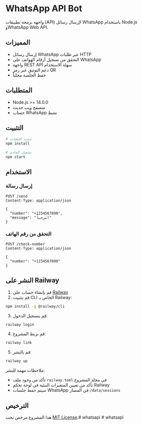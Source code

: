 # WhatsApp API Bot

واجهة برمجة تطبيقات (API) لإرسال رسائل WhatsApp باستخدام Node.js وWhatsApp Web API.

## المميزات

- إرسال رسائل WhatsApp عبر طلبات HTTP
- التحقق من تسجيل أرقام الهواتف على WhatsApp
- واجهة REST API سهلة الاستخدام
- دعم التوثيق عبر رمز QR
- حفظ الجلسة محلياً

## المتطلبات

- Node.js >= 14.0.0
- متصفح ويب حديث
- حساب WhatsApp نشط

## التثبيت

```bash
# تثبيت التبعيات
npm install

# تشغيل الخادم
npm start
```

## الاستخدام

### إرسال رسالة

```http
POST /send
Content-Type: application/json

{
  "number": "+1234567890",
  "message": "مرحباً!"
}
```

### التحقق من رقم الهاتف

```http
POST /check-number
Content-Type: application/json

{
  "number": "+1234567890"
}
```


## النشر على Railway


1. قم بإنشاء حساب على [Railway](https://railway.app/)
2. قم بتثبيت CLI الخاص بـ Railway:
```bash
npm install -g @railway/cli
```
3. قم بتسجيل الدخول:
```bash
railway login
```
4. قم بربط المشروع:
```bash
railway link
```
5. قم بالنشر:
```bash
railway up
```

ملاحظات مهمة للنشر:
- تأكد من وجود ملف `railway.toml` في مجلد المشروع
- تأكد من تعيين المتغيرات البيئية في لوحة تحكم Railway
- سيتم حفظ جلسات WhatsApp في المسار `/data/sessions`

## الترخيص

هذا المشروع مرخص تحت [MIT License](LICENSE).#   w h a t s a p i  
 #   w h a t s a p i  
 